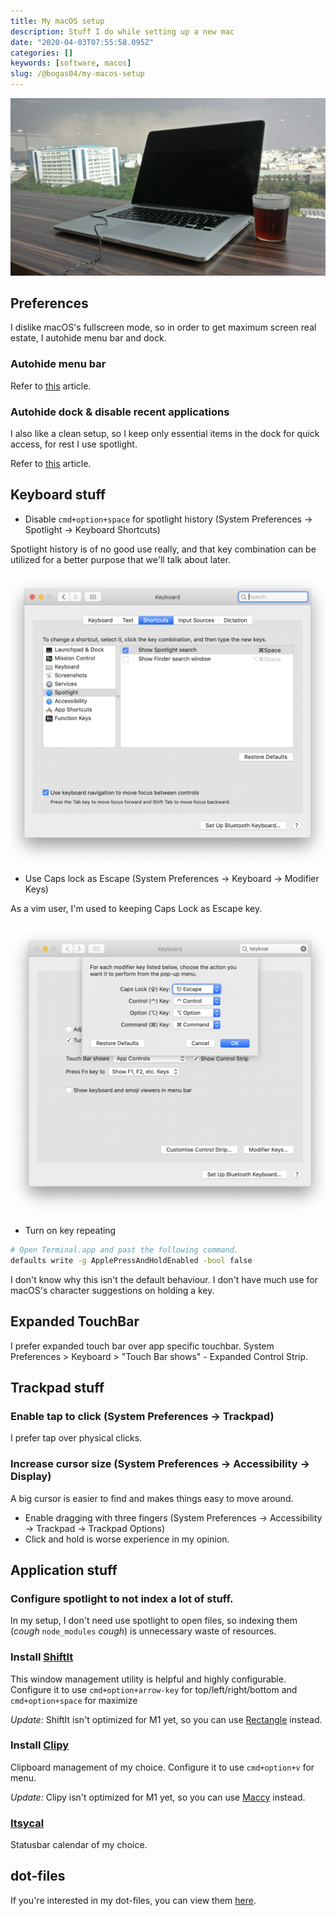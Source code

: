 ```yaml
---
title: My macOS setup
description: Stuff I do while setting up a new mac
date: "2020-04-03T07:55:58.095Z"
categories: []
keywords: [software, macos]
slug: /@bogas04/my-macos-setup
---
```


![Picture of a macbook](/img/blog/macos.jpg)

## Preferences

I dislike macOS's fullscreen mode, so in order to get maximum screen real estate, I autohide menu bar and dock.

### Autohide menu bar

Refer to [this](https://www.cnet.com/how-to/how-to-hide-the-menu-bar-in-os-x-el-capitan/) article.

### Autohide dock & disable recent applications

I also like a clean setup, so I keep only essential items in the dock for quick access, for rest I use spotlight.

Refer to [this](https://www.cnet.com/how-to/macos-mojave-shows-recent-apps-in-the-dock-heres-how-to-hide-them/) article.

## Keyboard stuff

- Disable `cmd+option+space` for spotlight history (System Preferences -> Spotlight -> Keyboard Shortcuts)

Spotlight history is of no good use really, and that key combination can be utilized for a better purpose that we'll talk about later.

![Screenshot of spotlight keyboard settings](/img/blog/spotlight-history.png)

- Use Caps lock as Escape (System Preferences -> Keyboard -> Modifier Keys)

As a vim user, I'm used to keeping Caps Lock as Escape key.

![Screenshot of capslock modifier](/img/blog/caps-escape.png)

- Turn on key repeating

```bash
# Open Terminal.app and past the following command.
defaults write -g ApplePressAndHoldEnabled -bool false
```

I don't know why this isn't the default behaviour. I don't have much use for macOS's character suggestions on holding a key.

## Expanded TouchBar

I prefer expanded touch bar over app specific touchbar.
System Preferences > Keyboard > "Touch Bar shows" - Expanded Control Strip.

## Trackpad stuff

### Enable tap to click (System Preferences -> Trackpad)

I prefer tap over physical clicks.

### Increase cursor size (System Preferences -> Accessibility -> Display)

A big cursor is easier to find and makes things easy to move around.

- Enable dragging with three fingers (System Preferences -> Accessibility -> Trackpad -> Trackpad Options)
- Click and hold is worse experience in my opinion.

## Application stuff

### Configure spotlight to not index a lot of stuff.

In my setup, I don't need use spotlight to open files, so indexing them (_cough_ `node_modules` _cough_) is unnecessary waste of resources.

### Install [ShiftIt](https://github.com/fikovnik/ShiftIt/releases)

This window management utility is helpful and highly configurable.
Configure it to use `cmd+option+arrow-key` for top/left/right/bottom and `cmd+option+space` for maximize

*Update:* ShiftIt isn't optimized for M1 yet, so you can use [Rectangle](https://rectangleapp.com/) instead.

### Install [Clipy](https://github.com/Clipy/Clipy/releases)

Clipboard management of my choice.
Configure it to use `cmd+option+v` for menu.

*Update:* Clipy isn't optimized for M1 yet, so you can use [Maccy](https://maccy.app/) instead.

### [Itsycal](https://www.mowglii.com/itsycal/)

Statusbar calendar of my choice.

## dot-files

If you're interested in my dot-files, you can view them [here](https://github.com/bogas04/dot-files).
